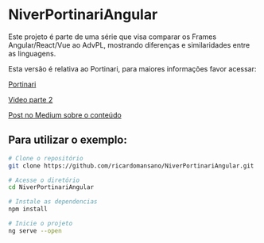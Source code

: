 # NiverPortinariAngular

Este projeto é parte de uma série que visa comparar os Frames Angular/React/Vue ao AdvPL, mostrando diferenças e similaridades entre as linguagens.

Esta versão é relativa ao Portinari, para maiores informações favor acessar:

[Portinari](https://portinari.io/)

[Video parte 2](https://www.youtube.com/watch?v=TxOVmyjDhQQ)

[Post no Medium sobre o conteúdo](https://medium.com/totvsdevelopers/angular-pra-quem-vem-do-advpl-f6aa37760a54)

## Para utilizar o exemplo:

```bash
# Clone o repositório
git clone https://github.com/ricardomansano/NiverPortinariAngular.git

# Acesse o diretório
cd NiverPortinariAngular

# Instale as dependencias
npm install

# Inicie o projeto
ng serve --open
```
